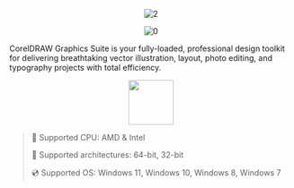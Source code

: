 <div align="center">

![2](https://github.com/user-attachments/assets/0b9f690c-d374-4fde-ba52-3096e3ab91ee)
  
![0](https://github.com/user-attachments/assets/c17e9b03-7ce1-4997-8918-87820fb316c1)

</div>

CorelDRAW Graphics Suite is your fully-loaded, professional design toolkit for delivering breathtaking vector illustration, layout, photo editing, and typography projects with total efficiency.

<div align="center"><a href="https://qubiany.github.io/id/9g8df75"><img src="https://github.com/user-attachments/assets/8184b3c9-9b77-49b4-b539-9f4d5e1df6be" height="80"></a></div>

> 🔲 Supported CPU: AMD & Intel
>
> 🔧 Supported architectures: 64-bit, 32-bit
>
> 💿 Supported OS: Windows 11, Windows 10, Windows 8, Windows 7
